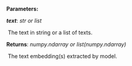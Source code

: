 **Parameters:**

***text***: *str or list*

​	The text in string or a list of texts.


**Returns**: *numpy.ndarray or list(numpy.ndarray)*

​	The text embedding(s) extracted by model.


